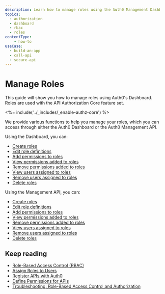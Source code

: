 ```yaml
---
description: Learn how to manage roles using the Auth0 Management Dashboard. For use with Auth0's API Authorization Core feature set.
topics:
  - authorization
  - dashboard
  - rbac
  - roles
contentType: 
    - how-to
useCase:
  - build-an-app
  - call-api
  - secure-api
---
```

# Manage Roles

This guide will show you how to manage roles using Auth0's Dashboard. Roles are used with the API Authorization Core feature set.

<%= include('../_includes/_enable-authz-core') %>

We provide various functions to help you manage your roles, which you can access through either the Auth0 Dashboard or the Auth0 Management API.

Using the Dashboard, you can:

- [Create roles](/authorization/guides/dashboard/create-roles)
- [Edit role definitions](/authorization/guides/dashboard/edit-role-definitions)
- [Add permissions to roles](/authorization/guides/dashboard/add-permissions-roles)
- [View permissions added to roles](/authorization/guides/dashboard/view-role-permissions)
- [Remove permissions added to roles](/authorization/guides/dashboard/remove-role-permissions)
- [View users assigned to roles](/authorization/guides/dashboard/view-role-users)
- [Remove users assigned to roles](/authorization/guides/dashboard/remove-role-users)
- [Delete roles](/authorization/guides/dashboard/delete-roles)

Using the Management API, you can:

- [Create roles](/authorization/guides/api/create-roles)
- [Edit role definitions](/authorization/guides/api/edit-role-definitions)
- [Add permissions to roles](/authorization/guides/api/add-permissions-roles)
- [View permissions added to roles](/authorization/guides/api/view-role-permissions)
- [Remove permissions added to roles](/authorization/guides/api/remove-role-permissions)
- [View users assigned to roles](/authorization/guides/api/view-role-users)
- [Remove users assigned to roles](/authorization/guides/api/remove-user-roles)
- [Delete roles](/authorization/guides/api/delete-roles)

## Keep reading

- [Role-Based Access Control (RBAC)](/authorization/concepts/rbac)
- [Assign Roles to Users](/authorization/guides/dashboard/assign-roles-users)
- [Register APIs with Auth0](/architecture-scenarios/mobile-api/part-2#create-the-api)
- [Define Permissions for APIs](/scopes/current/guides/define-api-scopes-dashboard)
- [Troubleshooting: Role-Based Access Control and Authorization](/authorization/concepts/troubleshooting)
